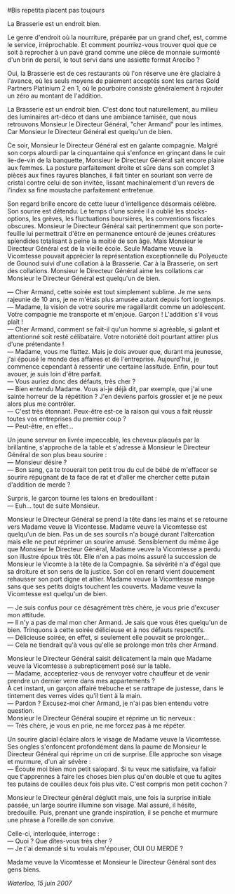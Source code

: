 #Bis repetita placent pas toujours

La Brasserie est un endroit bien. 

Le genre d'endroit où la nourriture, préparée par un grand chef, est, comme le service, irréprochable. Et comment pourriez-vous trouver quoi que ce soit à reprocher à un pavé grand comme une pièce de monnaie surmonté d'un brin de persil, le tout servi dans une assiette format Arecibo ? 

Oui, la Brasserie est de ces restaurants où l'on réserve une ère glaciaire à l'avance, où les seuls moyens de paiement acceptés sont les cartes Gold Partners Platinium 2 en 1, où le pourboire consiste généralement à rajouter un zéro au montant de l'addition. 

La Brasserie est un endroit bien. 
C'est donc tout naturellement, au milieu des luminaires art-déco et dans une ambiance tamisée, que nous retrouvons Monsieur le Directeur Général, "cher Armand" pour les intimes. Car Monsieur le Directeur Général est quelqu'un de bien. 

Ce soir, Monsieur le Directeur Général est en galante compagnie. Malgré son corps alourdi par la cinquantaine qui s'enfonce en grinçant dans le cuir lie-de-vin de la banquette, Monsieur le Directeur Général sait encore plaire aux femmes. La posture parfaitement droite et sûre dans son complet 3 pièces aux fines rayures blanches, il fait tinter en souriant son verre de cristal contre celui de son invitée, lissant machinalement d'un revers de l'index sa fine moustache parfaitement entretenue. 

Son regard brille encore de cette lueur d'intelligence désormais célèbre. Son sourire est détendu. Le temps d'une soirée il a oublié les stocks-options, les grèves, les fluctuations boursières, les conventions fiscales obscures. Monsieur le Directeur Général sait pertinemment que son porte-feuille lui permettrait d'être en permanence entouré de jeunes créatures splendides totalisant à peine la moitié de son âge. Mais Monsieur le Directeur Général est de la vieille école. Seule Madame veuve la Vicomtesse pouvait apprécier la représentation exceptionnelle du Polyeucte de Gounod suivi d'une collation à la Brasserie. Car à la Brasserie, on sert des collations. Monsieur le Directeur Général aime les collations car Monsieur le Directeur Général est quelqu'un de bien. 

— Cher Armand, cette soirée est tout simplement sublime. Je me sens rajeunie de 10 ans, je ne m'étais plus amusée autant depuis fort longtemps.  
— Madame, la vision de votre sourire me ragaillardit comme un adolescent. Votre compagnie me transporte et m'enjoue. Garçon ! L'addition s'il vous plaît !  
— Cher Armand, comment se fait-il qu'un homme si agréable, si galant et attentionné soit resté célibataire. Votre notoriété doit pourtant attirer plus d'une prétendante !  
— Madame, vous me flattez. Mais je dois avouer que, durant ma jeunesse, j'ai épousé le monde des affaires et de l'entreprise. Aujourd'hui, je commence cependant à ressentir une certaine lassitude. Enfin, pour tout avouer, je suis loin d'être parfait.  
— Vous auriez donc des défauts, très cher ?  
— Bien entendu Madame. Vous ai-je déjà dit, par exemple, que j'ai une sainte horreur de la répétition ? J'en deviens parfois grossier et je ne peux alors plus me contrôler.  
— C'est très étonnant. Peux-être est-ce la raison qui vous a fait réussir toutes vos entreprises du premier coup ?  
— Peut-être, en effet…

Un jeune serveur en livrée impeccable, les cheveux plaqués par la brillantine, s'approche de la table et s'adresse à Monsieur le Directeur Général de son plus beau sourire :  
— Monsieur désire ?  
— Bon sang, ça te trouerait ton petit trou du cul de bébé de m'effacer se sourire répugnant de ta face de rat et d'aller me chercher cette putain d'addition de merde ?   

Surpris, le garçon tourne les talons en bredouillant :  
— Euh… tout de suite Monsieur. 

Monsieur le Directeur Général se prend la tête dans les mains et se retourne vers Madame veuve la Vicontesse. Madame veuve la Vicomtesse est quelqu'un de bien. Pas un de ses sourcils n'a bougé durant l'altercation mais elle ne peut réprimer un sourire amusé. Sensiblement du même âge que Monsieur le Directeur Général, Madame veuve la Vicomtesse a perdu son illustre époux très tôt. Elle n'en a pas moins assuré la succession de Monsieur le Vicomte à la tête de la Compagnie. Sa sévérité n'a d'égal que sa droiture et son sens de la justice. Son col en renard vient doucement rehausser son port digne et altier. Madame veuve la Vicomtesse mange sans que ses petits doigts touchent les couverts. Madame veuve la Vicomtesse est quelqu'un de bien. 

— Je suis confus pour ce désagrément très chère, je vous prie d'excuser mon attitude.  
— Il n'y a pas de mal mon cher Armand. Je sais que vous êtes quelqu'un de bien. Trinquons à cette soirée délicieuse et à nos défauts respectifs.  
— Délicieuse soirée, en effet, si seulement elle pouvait se prolonger…  
— Cela ne tiendrait qu'à vous qu'elle se prolonge mon très cher Armand.

Monsieur le Directeur Général saisit délicatement la main que Madame veuve la Vicomtesse a subrepticement posé sur la table.  
— Madame, accepteriez-vous de renvoyer votre chauffeur et de venir prendre un dernier verre dans mes appartements ?  
À cet instant, un garçon affairé trébuche et se rattrape de justesse, dans le tintement des verres vides qu'il tient à la main.  
— Pardon ? Excusez-moi cher Armand, je n'ai pas bien entendu votre question.  
Monsieur le Directeur Général soupire et réprime un tic nerveux :  
— Très chère, je vous en prie, ne me forcez pas à me répéter.  

Un sourire glacial éclaire alors le visage de Madame veuve la Vicomtesse. Ses ongles s'enfoncent profondément dans la paume de Monsieur le Directeur Général qui réprime un cri de surprise. Elle approche son visage et murmure, d'un air sévère :  
— Écoute moi bien mon petit salopard. Si tu veux me satisfaire, va falloir que t'apprennes à faire les choses bien plus qu'en double et que tu agites tes putains de couilles deux fois plus vite. C'est compris mon petit cochon ? 

Monsieur le Directeur général déglutit mais, une fois la surprise initiale passée, un large sourire illumine son visage. Mal assuré, il hésite, bredouille. Puis, prenant une grande inspiration, il se penche et murmure une phrase à l'oreille de son convive. 

Celle-ci, interloquée, interroge :   
— Quoi ? Que dîtes-vous très cher ?  
— Je t'ai demandé si tu voulais m'épouser, OUI OU MERDE ? 

Madame veuve la Vicomtesse et Monsieur le Directeur Général sont des gens biens. 


*Waterloo, 15 juin 2007*
